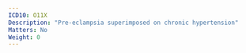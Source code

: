 ```yaml
---
ICD10: O11X
Description: "Pre-eclampsia superimposed on chronic hypertension"
Matters: No
Weight: 0
---
```

